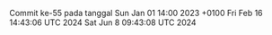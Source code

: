Commit ke-55 pada tanggal Sun Jan 01 14:00 2023 +0100
Fri Feb 16 14:43:06 UTC 2024
Sat Jun  8 09:43:08 UTC 2024
